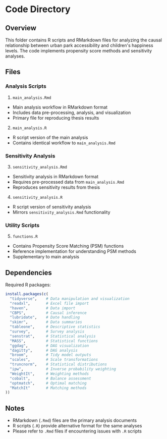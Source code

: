 # Code Directory

## Overview

This folder contains R scripts and RMarkdown files for analyzing the causal relationship between urban park accessibility and children's happiness levels. The code implements propensity score methods and sensitivity analyses.

## Files

### Analysis Scripts

1. `main_analysis.Rmd`
- Main analysis workflow in RMarkdown format
- Includes data pre-processing, analysis, and visualization
- Primary file for reproducing thesis results

2. `main_analysis.R`
- R script version of the main analysis
- Contains identical workflow to `main_analysis.Rmd`

### Sensitivity Analysis

3. `sensitivity_analysis.Rmd`
- Sensitivity analysis in RMarkdown format
- Requires pre-processed data from `main_analysis.Rmd`
- Reproduces sensitivity results from thesis

4. `sensitivity_analysis.R`
- R script version of sensitivity analysis
- Mirrors `sensitivity_analysis.Rmd` functionality

### Utility Scripts

5. `functions.R`
- Contains Propensity Score Matching (PSM) functions
- Reference implementation for understanding PSM methods
- Supplementary to main analysis

## Dependencies

Required R packages:
```r
install.packages(c(
  "tidyverse",    # Data manipulation and visualization
  "readxl",       # Excel file import
  "haven",        # Data import
  "CBPS",         # Causal inference
  "lubridate",    # Date handling
  "skimr",        # Data summaries
  "tableone",     # Descriptive statistics
  "survey",       # Survey analysis
  "senstrat",     # Statistical analysis
  "MASS",         # Statistical functions
  "ggdag",        # DAG visualization
  "dagitty",      # DAG analysis
  "broom",        # Tidy model outputs
  "scales",       # Scale transformations
  "truncnorm",    # Statistical distributions
  "ipw",          # Inverse probability weighting
  "WeightIt",     # Weighting methods
  "cobalt",       # Balance assessment
  "optmatch",     # Optimal matching
  "MatchIt"       # Matching methods
))
```

## Notes

- RMarkdown (`.Rmd`) files are the primary analysis documents
- R scripts (`.R`) provide alternative format for the same analyses
- Please refer to `.Rmd` files if encountering issues with `.R` scripts
